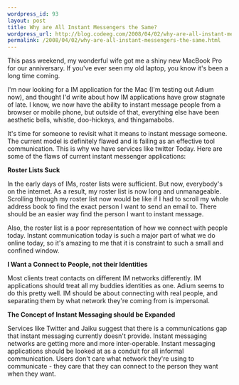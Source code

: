 ```yaml
--- 
wordpress_id: 93
layout: post
title: Why are All Instant Messengers the Same?
wordpress_url: http://blog.codeeg.com/2008/04/02/why-are-all-instant-messengers-the-same/
permalink: /2008/04/02/why-are-all-instant-messengers-the-same.html
---
```

This pass weekend, my wonderful wife got me a shiny new MacBook Pro for our anniversary.  If you've ever seen my old laptop, you know it's been a long time coming.

I'm now looking for a IM application for the Mac (I'm testing out Adium now), and thought I'd write about how IM applications have grow stagnate of late.   I know, we now have the ability to instant message people from a browser or mobile phone, but outside of that, everything else have been aesthetic bells, whistle, doo-hickeys, and thingamabobs.

It's time for someone to revisit what it means to instant message someone.  The current model is definitely flawed and is failing as an effective tool communication.  This is why we have services like twitter Today.  Here are some of the flaws of current instant messenger applications:

<strong>Roster Lists Suck</strong>

In the early days of IMs, roster lists were sufficient.  But now, everybody's on the internet.  As a result, my roster list is now long and unmanageable.   Scrolling through my roster list now would be like if I had to scroll my whole address book to find the exact person I want to send an email to.  There should be an easier way find the person I want to instant message.

Also, the roster list is a poor representation of how we connect with people today.  Instant communication today is such a major part of what we do online today, so it's amazing to me that it is constraint to such a small and confined window.

<strong>I Want a Connect to People, not their Identities</strong>

Most clients treat contacts on different IM networks differently.   IM applications should treat all my buddies identities as one.  Adium seems to do this pretty well.  IM should be about connecting with real people, and separating them by what network they're coming from is impersonal.

<strong>The Concept of Instant Messaging should be Expanded</strong>

Services like Twitter and Jaiku suggest that there is a communications gap that instant messaging currently doesn't provide.  Instant messaging networks are getting more and more inter-operable.  Instant messaging applications should be looked at as a conduit for all informal communication.  Users don't care what network they're using to communicate - they care that they can connect to the person they want when they want.
